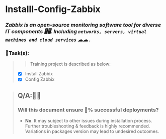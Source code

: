 # Installl-Config-Zabbix
### *Zabbix is an open-source monitoring software tool for diverse IT components 🖥🖥.  Including `networks, servers, virtual machines and cloud services` ☁☁ .*
### 🎯**Task(s)**:
> > Training project is described as below:
> * [x] Install Zabbix
> * [x] Config Zabbix
 
> ## Q/A:🔑🔑
> ### Will this document ensure 💯% successful deployments?
> * **No**. It may subject to other issues during installation process. Further troubleshooting & feedback is highly recommended. Variations in packages version may lead to undesired outcomes.


